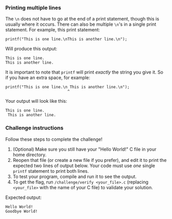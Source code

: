 ### Printing multiple lines

The `\n` does not have to go at the end of a print statement, though this is usually where it occurs. There can also be multiple `\n`'s in a single print statement. For example, this print statement:

```
printf("This is one line.\nThis is another line.\n");
```

Will produce this output:
```
This is one line.
This is another line.
```

It is important to note that `printf` will print _exactly_ the string you give it. So if you have an extra space, for example:
```
printf("This is one line.\n This is another line.\n");
                           ^
```

Your output will look like this: 
```
This is one line.
 This is another line.
```

### Challenge instructions
Follow these steps to complete the challenge!

1. (Optional) Make sure you still have your "Hello World!" C file in your home directory.
2. Reopen that file (or create a new file if you prefer), and edit it to print the expected two lines of output below. Your code must use _one_ single `printf` statement to print both lines.
3. To test your program, compile and run it to see the output.
4. To get the flag, run `/challenge/verify <your_file>.c` (replacing `<your_file>` with the name of your C file) to validate your solution.

Expected output:
```
Hello World!
Goodbye World!
```
